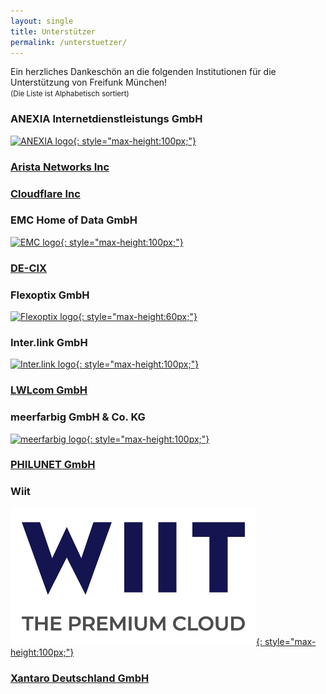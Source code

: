 ```yaml
---
layout: single
title: Unterstützer
permalink: /unterstuetzer/
---
```


Ein herzliches Dankeschön an die folgenden Institutionen für die Unterstützung von Freifunk München!  
<small>(Die Liste ist Alphabetisch sortiert)</small>

### ANEXIA Internetdienstleistungs GmbH

[![ANEXIA logo](/assets/unterstuetzung/anexia.jpg){: style="max-height:100px;"}][anexia]

### [Arista Networks Inc](arista)

### [Cloudflare Inc](cloudflare)

### EMC Home of Data GmbH

[![EMC logo](/assets/unterstuetzung/emc-logo.svg){: style="max-height:100px;"}][emc-homeofdata]

### [DE-CIX](de-cix)

### Flexoptix GmbH

[![Flexoptix logo](/assets/unterstuetzung/flexoptix.png){: style="max-height:60px;"}][flexoptix]

### Inter.link GmbH

[![Inter.link logo](/assets/unterstuetzung/interlink_logo.svg){: style="max-height:100px;"}][interlink]

### [LWLcom GmbH](lwlcom)


### meerfarbig GmbH & Co. KG

[![meerfarbig logo](/assets/unterstuetzung/meerfarbig.jpeg){: style="max-height:100px;"}][meerfarbig]

### [PHILUNET GmbH](philunet)

### Wiit

[![wiit logo](/assets/unterstuetzung/wiit.png){: style="max-height:100px;"}][wiit]

### [Xantaro Deutschland GmbH](xantaro)


[anexia]: https://www.anexia.com/
[emc-homeofdata]: https://www.emc-homeofdata.de/
[flexoptix]: https://www.flexoptix.net/
[meerfarbig]: https://meerfarbig.net/
[interlink]: https://inter.link/
[wiit]: https://www.wiit.cloud/
[cloudflare]: https://www.cloudflare.com/
[arista]: https://www.arista.com/
[xantaro]: https://www.xantaro.net/
[de-cix]: https://www.de-cix.net/
[lwlcom]: https://www.lwlcom.net/
[philunet]: https://philunet.de/